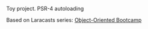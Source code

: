 Toy project. PSR-4 autoloading

Based on Laracasts series: [Object-Oriented Bootcamp](https://laracasts.com/series/object-oriented-bootcamp-in-php)